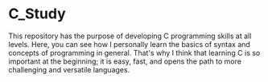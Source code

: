 # C_Study
This repository has the purpose of developing C programming skills at all levels. Here, you can see how I personally learn the basics of syntax and concepts of programming in general. That's why I think that learning C is so important at the beginning; it is easy, fast, and opens the path to more challenging and versatile languages.
